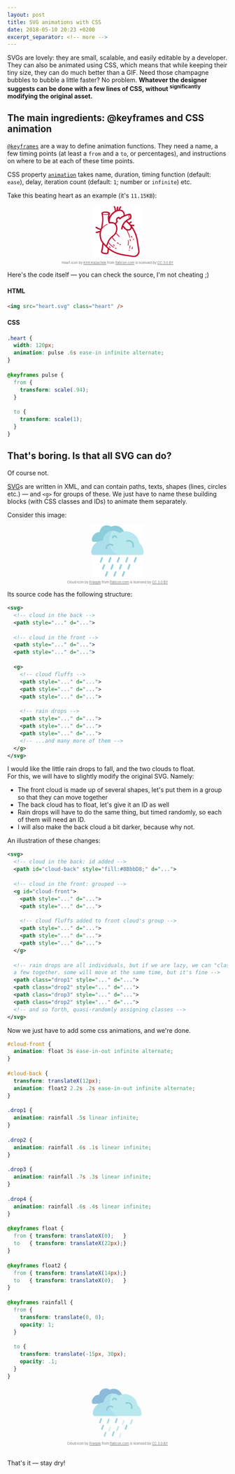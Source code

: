 ```yaml
---
layout: post
title: SVG animations with CSS
date: 2018-05-10 20:23 +0200
excerpt_separator: <!-- more -->
---
```

SVGs are lovely: they are small, scalable, and easily editable by a developer. They can also be animated using CSS, which means that while keeping their tiny size, they can do much better than a GIF.<!-- more --> Need those champagne bubbles to bubble a little faster? No problem. **Whatever the designer suggests can be done with a few lines of CSS, without <sup>significantly</sup> modifying the original asset.**

## The main ingredients: @keyframes and CSS animation

[`@keyframes`](https://developer.mozilla.org/en-US/docs/Web/CSS/%40keyframes) are a way to define animation functions. They need a name, a few timing points (at least a `from` and a `to`, or percentages), and instructions on where to be at each of these time points.

CSS property [`animation`](https://developer.mozilla.org/en-US/docs/Web/CSS/animation) takes name, duration, timing function (default: `ease`), delay, iteration count (default: `1`; number or `infinite`) etc.

Take this beating heart as an example (it's `11.15KB`):

<style type="text/css">
  .svg {
    width: 120px;
    margin: 0 auto;    
  }
  .heart {
    animation: pulse .6s ease-in infinite alternate;
  }

  @keyframes pulse {
    from {transform: scale(.94);}
    to {transform: scale(1);}
  }
</style>

<div style="display: flex; flex-direction: column; align-items: center; max-width: 550px;">
<img src="/img/heart.svg" class="heart svg" />
<div style="font-size: 7.5px; opacity: .6; margin-top: 1em">Heart icon by <a href="https://www.flaticon.com/authors/kirill-kazachek" title="Kirill Kazachek">Kirill Kazachek</a> from <a href="https://www.flaticon.com/" title="Flaticon">flaticon.com</a> is licensed by <a href="http://creativecommons.org/licenses/by/3.0/" title="Creative Commons BY 3.0" target="\_blank" data-id="\_">CC 3.0 BY</a></div>
</div>

Here's the code itself — you can check the source, I'm not cheating ;)

#### HTML

```html
<img src="heart.svg" class="heart" />
```

#### CSS

```scss
.heart {
  width: 120px;
  animation: pulse .6s ease-in infinite alternate;
}

@keyframes pulse {
  from {
    transform: scale(.94);
  }

  to {
    transform: scale(1);
  }
}
```

## That's boring. Is that all SVG can do?

Of course not.

[SVG](https://en.wikipedia.org/wiki/Scalable_Vector_Graphics)s are written in XML, and can contain paths, texts, shapes (lines, circles etc.) — and `<g>` for groups of these. We just have to name these building blocks (with CSS classes and IDs) to animate them separately.

Consider this image:

<div style="display: flex; flex-direction: column; align-items: center; max-width: 550px;">
<img src="/img/rain.svg" class="svg" />
<div style="font-size: 7.5px; opacity: .6; margin-top: 1em">Cloud icon by <a href="http://www.freepik.com" title="Freepik">Freepik</a> from <a href="https://www.flaticon.com/" title="Flaticon">flaticon.com</a> is licensed by <a href="http://creativecommons.org/licenses/by/3.0/" title="Creative Commons BY 3.0" target="\_blank" data-id="2\_">CC 3.0 BY</a></div>
</div>

Its source code has the following structure:

```xml
<svg>
  <!-- cloud in the back -->
  <path style="..." d="...">

  <!-- cloud in the front -->
  <path style="..." d="...">
  <path style="..." d="...">

  <g>
    <!-- cloud fluffs -->
    <path style="..." d="...">
    <path style="..." d="...">
    <path style="..." d="...">

    <!-- rain drops -->
    <path style="..." d="...">
    <path style="..." d="...">
    <path style="..." d="...">
    <!-- ...and many more of them -->
  </g>
</svg>
```

I would like the little rain drops to fall, and the two clouds to float.\
For this, we will have to slightly modify the original SVG. Namely:

* The front cloud is made up of several shapes, let's put them in a group so that they can move together
* The back cloud has to float, let's give it an ID as well
* Rain drops will have to do the same thing, but timed randomly, so each of them will need an ID.
* I will also make the back cloud a bit darker, because why not.

An illustration of these changes:

```xml
<svg>
  <!-- cloud in the back: id added -->
  <path id="cloud-back" style="fill:#8BbbD8;" d="...">

  <!-- cloud in the front: grouped -->
  <g id="cloud-front">
    <path style="..." d="...">
    <path style="..." d="...">

    <!-- cloud fluffs added to front cloud's group -->
    <path style="..." d="...">
    <path style="..." d="...">
    <path style="..." d="...">
  </g>

  <!-- rain drops are all individuals, but if we are lazy, we can "class"
  a few together. some will move at the same time, but it's fine -->
  <path class="drop1" style="..." d="...">
  <path class="drop2" style="..." d="...">
  <path class="drop3" style="..." d="...">
  <path class="drop2" style="..." d="...">
  <!-- and so forth, quasi-randomly assigning classes -->
</svg>
```

Now we just have to add some css animations, and we're done.

```scss
#cloud-front {
  animation: float 3s ease-in-out infinite alternate;
}

#cloud-back {
  transform: translateX(12px);
  animation: float2 2.2s .2s ease-in-out infinite alternate;
}

.drop1 {
  animation: rainfall .5s linear infinite;
}

.drop2 {
  animation: rainfall .6s .1s linear infinite;
}

.drop3 {
  animation: rainfall .7s .3s linear infinite;
}

.drop4 {
  animation: rainfall .6s .4s linear infinite;
}

@keyframes float {
  from { transform: translateX(0);   }
  to   { transform: translateX(22px);}
}

@keyframes float2 {
  from { transform: translateX(14px);}
  to   { transform: translateX(0);   }
}

@keyframes rainfall {
  from {
    transform: translate(0, 0);
    opacity: 1;
  }

  to {
    transform: translate(-15px, 30px);
    opacity: .1;
  }
}
```

<style type="text/css">
  #cloud-front {
    animation: float 3s ease-in-out infinite alternate;
  }

  #cloud-back {
    transform: translateX(12px);
    animation: float2 2.2s .2s ease-in-out infinite alternate;
  }

  .drop1 {
    animation: rainfall .5s linear infinite;
  }

  .drop2 {
    animation: rainfall .6s .1s linear infinite;
  }

  .drop3 {
    animation: rainfall .7s .3s linear infinite;
  }

  .drop4 {
    animation: rainfall .6s .4s linear infinite;
  }

  @keyframes float {
    from {transform: translateX(0);}
    to {transform: translateX(22px);}
  }

  @keyframes float2 {
    from {transform: translateX(14px);}
    to {transform: translateX(0);}
  }

  @keyframes rainfall {
    from {
      transform: translate(0, 0);
      opacity: 1;
    }
    to {
      transform: translate(-15px, 30px);
      opacity: .1;
    }
  }
</style>

<div style="display: flex; flex-direction: column; align-items: center; max-width: 550px;">
<?xml version="1.0" encoding="iso-8859-1"?>
<!-- Generator: Adobe Illustrator 19.0.0, SVG Export Plug-In . SVG Version: 6.00 Build 0)  -->
<svg version="1.1" id="rain" xmlns="http://www.w3.org/2000/svg" xmlns:xlink="http://www.w3.org/1999/xlink" x="0px" y="0px" width="120px" height="120px"
	 viewBox="0 0 552.001 512.001" style="enable-background:new 0 0 512.001 512.001;" xml:space="preserve">
<path id="cloud-back" style="fill:#8BbbD8;" d="M330.066,91.981c-2.678-2.507-4.528-5.757-5.264-9.351c-8.552-41.775-45.509-73.201-89.813-73.201
	c-12.92,0-25.215,2.675-36.364,7.499c-3.529,1.527-7.579,1.276-10.814-0.802c-10.603-6.81-23.21-10.768-36.748-10.768
	c-34.131,0-62.393,25.094-67.362,57.837c-0.626,4.125-3.896,7.318-8.039,7.804c-39.655,4.654-70.426,38.35-70.426,79.255l0,0
	c0,9.332,7.565,16.896,16.896,16.896h316.324c9.332,0,16.896-7.565,16.896-16.896l0,0
	C355.352,127.26,345.624,106.546,330.066,91.981z"/>
<g id="cloud-front">
	<path style="fill:#B9E8EF;" d="M475.023,185.235c-3.916-3.666-6.622-8.42-7.698-13.675
		c-12.506-61.091-66.552-107.048-131.34-107.048c-18.894,0-36.874,3.912-53.177,10.966c-5.161,2.233-11.083,1.865-15.815-1.173
		c-15.506-9.958-33.942-15.747-53.739-15.747c-49.912,0-91.241,36.696-98.508,84.579c-0.915,6.032-5.697,10.702-11.756,11.413
		C44.999,161.356,0,210.633,0,270.451l0,0c0,13.646,11.062,24.709,24.709,24.709h462.583c13.646,0,24.709-11.063,24.709-24.709l0,0
		C512,236.827,497.774,206.535,475.023,185.235z"/>
	<path style="fill:#ABDFEB;" d="M207.779,58.722c-47.432,2.57-86.035,38.296-93.034,84.416c-0.915,6.032-5.697,10.702-11.756,11.413
		C44.999,161.356,0,210.633,0,270.451l0,0c0,13.646,11.062,24.709,24.709,24.709h235.938
		C153.418,256.289,161.934,99.33,207.779,58.722z"/>
	<path style="fill:#8BCDD8;" d="M147.178,237.838c-4.036,0-7.368-3.209-7.492-7.271c-0.591-19.344,11.238-36.79,29.435-43.414
		c14.724-5.358,31.425-2.537,43.588,7.364c3.212,2.615,3.697,7.339,1.081,10.551c-2.615,3.212-7.339,3.697-10.551,1.081
		c-8.213-6.686-19.05-8.518-28.988-4.901c-12.1,4.404-19.965,16.002-19.572,28.86c0.126,4.14-3.127,7.599-7.268,7.726
		C147.334,237.837,147.256,237.838,147.178,237.838z"/>
	<path style="fill:#8BCDD8;" d="M407.844,221.921c-0.804,0-1.622-0.13-2.426-0.405c-3.92-1.339-6.011-5.603-4.672-9.523
		c4.547-13.308,1.2-27.747-8.737-37.684c-10.634-10.634-26.434-13.677-40.253-7.749c-3.806,1.632-8.216-0.129-9.849-3.937
		c-1.632-3.807,0.13-8.216,3.937-9.849c19.491-8.358,41.775-4.068,56.772,10.929c14.015,14.014,18.737,34.376,12.325,53.141
		C413.875,219.96,410.963,221.921,407.844,221.921z"/>
	<path style="fill:#8BCDD8;" d="M208.844,132.131c-0.735,0-1.481-0.108-2.22-0.337c-3.957-1.225-6.172-5.425-4.947-9.382
		c3.516-11.36,13.872-18.992,25.771-18.992c10.864,0,20.62,6.466,24.852,16.473c1.613,3.815-0.171,8.215-3.986,9.829
		c-3.813,1.613-8.215-0.171-9.829-3.986c-1.879-4.444-6.212-7.316-11.037-7.316c-5.284,0-9.882,3.386-11.442,8.427
		C215.011,130.065,212.045,132.131,208.844,132.131z"/>
</g>
<path class="drop1" style="fill:#8BCDD8;" d="M91.734,369.476c-0.852,0-1.718-0.146-2.564-0.454c-3.893-1.417-5.899-5.721-4.483-9.613
	l13.842-38.03c1.417-3.893,5.72-5.898,9.613-4.483c3.892,1.417,5.899,5.721,4.482,9.613L98.782,364.54
	C97.674,367.584,94.798,369.476,91.734,369.476z"/>
<path class="drop2" style="fill:#8BCDD8;" d="M174.454,369.181c-0.852,0-1.718-0.146-2.564-0.454c-3.893-1.417-5.899-5.721-4.483-9.613
	l13.842-38.03c1.417-3.893,5.721-5.899,9.613-4.483c3.892,1.417,5.899,5.721,4.482,9.613l-13.842,38.031
	C180.394,367.289,177.518,369.181,174.454,369.181z"/>
<path class="drop1" style="fill:#8BCDD8;" d="M257.174,368.886c-0.852,0-1.718-0.146-2.564-0.454c-3.893-1.417-5.899-5.721-4.483-9.613
	l13.842-38.031c1.417-3.893,5.721-5.901,9.613-4.483c3.893,1.417,5.899,5.721,4.483,9.613l-13.842,38.031
	C263.113,366.995,260.237,368.886,257.174,368.886z"/>
<path class="drop4" style="fill:#8BCDD8;" d="M339.894,368.591c-0.852,0-1.718-0.146-2.564-0.454c-3.893-1.417-5.899-5.721-4.483-9.613
	l13.842-38.031c1.417-3.893,5.72-5.9,9.613-4.483s5.899,5.721,4.483,9.613l-13.842,38.031
	C345.833,366.7,342.957,368.591,339.894,368.591z"/>
<path class="drop3" style="fill:#8BCDD8;" d="M422.613,368.295c-0.852,0-1.718-0.146-2.564-0.454c-3.893-1.417-5.899-5.721-4.483-9.613
	l13.842-38.031c1.417-3.893,5.721-5.901,9.613-4.483c3.893,1.417,5.899,5.721,4.483,9.613l-13.842,38.031
	C428.553,366.404,425.677,368.295,422.613,368.295z"/>
<path class="drop1" style="fill:#8BCDD8;" d="M113,438.073c-0.852,0-1.718-0.146-2.565-0.454c-3.892-1.417-5.899-5.721-4.483-9.613l13.842-38.031
	c1.417-3.893,5.72-5.899,9.613-4.483c3.893,1.417,5.899,5.721,4.483,9.613l-13.842,38.031
	C118.939,436.182,116.063,438.073,113,438.073z"/>
<path class="drop4" style="fill:#8BCDD8;" d="M195.72,437.778c-0.852,0-1.718-0.146-2.564-0.454c-3.893-1.417-5.899-5.721-4.483-9.613
	l13.842-38.031c1.417-3.893,5.719-5.9,9.613-4.483c3.892,1.417,5.899,5.721,4.483,9.613l-13.842,38.031
	C201.659,435.887,198.783,437.778,195.72,437.778z"/>
<path class="drop3" style="fill:#8BCDD8;" d="M278.439,437.482c-0.852,0-1.718-0.146-2.565-0.454c-3.892-1.417-5.899-5.721-4.482-9.613
	l13.842-38.03c1.417-3.893,5.722-5.898,9.613-4.483c3.892,1.417,5.899,5.721,4.482,9.613l-13.842,38.03
	C284.379,435.591,281.502,437.482,278.439,437.482z"/>
<path class="drop1" style="fill:#8BCDD8;" d="M361.159,437.187c-0.852,0-1.718-0.146-2.565-0.454c-3.892-1.417-5.899-5.721-4.482-9.613
	l13.842-38.03c1.417-3.892,5.723-5.899,9.613-4.483c3.893,1.417,5.899,5.721,4.483,9.613l-13.842,38.031
	C367.099,435.296,364.222,437.187,361.159,437.187z"/>
<path class="drop2" style="fill:#8BCDD8;" d="M141.586,506.643c-0.852,0-1.718-0.146-2.565-0.454c-3.892-1.417-5.899-5.721-4.482-9.613
	l13.842-38.03c1.417-3.893,5.723-5.898,9.613-4.483c3.893,1.417,5.899,5.721,4.483,9.613l-13.842,38.031
	C147.526,504.752,144.65,506.643,141.586,506.643z"/>
<path class="drop1" style="fill:#8BCDD8;" d="M224.306,506.349c-0.852,0-1.718-0.146-2.565-0.454c-3.892-1.417-5.899-5.721-4.482-9.613
	l13.842-38.03c1.417-3.893,5.721-5.897,9.613-4.483c3.893,1.417,5.899,5.721,4.483,9.613l-13.842,38.031
	C230.246,504.457,227.37,506.349,224.306,506.349z"/>
<path class="drop4" style="fill:#8BCDD8;" d="M307.026,506.054c-0.852,0-1.718-0.146-2.564-0.454c-3.893-1.417-5.899-5.721-4.483-9.613
	l13.842-38.031c1.417-3.893,5.72-5.901,9.613-4.483c3.893,1.417,5.899,5.721,4.483,9.613l-13.842,38.031
	C312.965,504.163,310.089,506.054,307.026,506.054z"/>
</svg>
<div style="font-size: 7.5px; opacity: .6; margin-top: 1em">Cloud icon by <a href="http://www.freepik.com" title="Freepik">Freepik</a> from <a href="https://www.flaticon.com/" title="Flaticon">flaticon.com</a> is licensed by <a href="http://creativecommons.org/licenses/by/3.0/" title="Creative Commons BY 3.0" target="\_blank" data-id="2\_">CC 3.0 BY</a></div>
&nbsp;
</div>

That's it — stay dry!